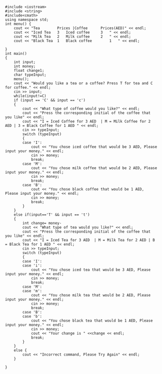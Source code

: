	#include <iostream> 
	#include <string>
	#include<cmath> 
	using namespace std;
	int menu() {
		cout << "Tea		Prices |Coffee		Prices(AED)" << endl;
		cout << "Iced Tea	3	Iced coffee		3	" << endl;
		cout << "Milk Tea	2	Milk coffee		2	" << endl;
		cout << "Black Tea	1	Black coffee		1	" << endl;

	} 
	int main()
	{
		int input;
		int money;
		float change1;
		char typeInput;
		menu();
		cout << "Would you like a tea or a coffee? Press T for tea and C for coffee." << endl;
		cin >> input;
		while(input!=C)
		if (input == 'C' && input == 'c')
		{
			cout << "What type of coffee would you like?" << endl;
			cout << "Press the corresponding initial of the coffee that you like" << endl;
			cout << "I = Iced Coffee for 3 AED  | M = Milk Coffee for 2 AED | 3 = Black Coffee for 1 AED " << endl;
			cin >> typeInput;
			switch (typeInput)
			{
			case 'I':
				cout << "You chose iced coffee that would be 3 AED, Please input your money." << endl;
				cin >> money;
				break;
			case 'M':
				cout << "You chose milk coffee that would be 2 AED, Please input your money." << endl;
				cin >> money;
				break;
			case 'B':
				cout << "You chose black coffee that would be 1 AED, Please input your money." << endl;
				cin >> money;
				break;
			}
		}
		else if(input=='T' && input == 't')
		{ 
			int change= money-
			cout << "What type of tea would you like?" << endl;
			cout << "Press the corresponding initial of the coffee that you like" << endl;
			cout << "I = Iced Tea for 3 AED  | M = Milk Tea for 2 AED | B = Black Tea for 1 AED " << endl;
			cin >> typeInput;
			switch (typeInput)
			{
			case 'I':
			case 'i':
				cout << "You chose iced tea that would be 3 AED, Please input your money." << endl;
				cin >> money;
				break;
			case 'M':
			case 'm':
				cout << "You chose milk tea that would be 2 AED, Please input your money." << endl;
				cin >> money;
				break;
			case 'B':
			case 'b':
				cout << "You chose black tea that would be 1 AED, Please input your money." << endl;
				cin >> money;
				cout << "Your change is " <<change << endl;
				break;
			}
		}
		else {
			cout << "Incorrect command, Please Try Again" << endl;
		}

	}

